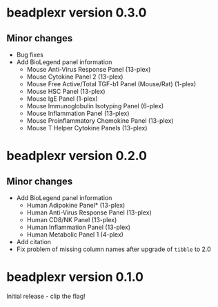 # beadplexr version 0.3.0

## Minor changes

  + Bug fixes
  + Add BioLegend panel information
    + Mouse Anti-Virus Response Panel (13-plex)
    + Mouse Cytokine Panel 2 (13-plex)
    + Mouse Free Active/Total TGF-b1 Panel (Mouse/Rat) (1-plex)
    + Mouse HSC Panel (13-plex)
    + Mouse IgE Panel (1-plex)
    + Mouse Immunoglobulin Isotyping Panel (6-plex)
    + Mouse Inflammation Panel (13-plex)
    + Mouse Proinflammatory Chemokine Panel (13-plex)
    + Mouse T Helper Cytokine Panels (13-plex)

# beadplexr version 0.2.0

## Minor changes

  + Add BioLegend panel information
    + Human Adipokine Panel* (13-plex)
    + Human Anti-Virus Response Panel (13-plex)
    + Human CD8/NK Panel (13-plex)
    + Human Inflammation Panel (13-plex)
    + Human Metabolic Panel 1 (4-plex)
  + Add citation
  + Fix problem of missing column names after upgrade of `tibble` to 2.0

# beadplexr version 0.1.0

Initial release - clip the flag!
